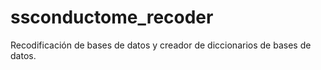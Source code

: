 # ssconductome_recoder
 Recodificación de bases de datos y creador de diccionarios de bases de datos.
